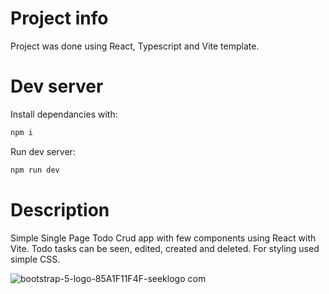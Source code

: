 # Project info
Project was done using React, Typescript and Vite template.

# Dev server
Install dependancies with:

```bash
npm i
```

Run dev server:

```bash
npm run dev
```

# Description
Simple Single Page Todo Crud app with few components using React with Vite. Todo tasks can be seen, edited, created and deleted.
For styling used simple CSS.

![bootstrap-5-logo-85A1F11F4F-seeklogo com](https://github.com/lienux2/React-Todo_CRUD/assets/143158385/e008fe46-cb04-47d9-8027-e9da5c97808d)

